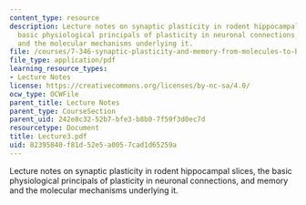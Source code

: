 ```yaml
---
content_type: resource
description: Lecture notes on synaptic plasticity in rodent hippocampal slices, the
  basic physiological principals of plasticity in neuronal connections, and memory
  and the molecular mechanisms underlying it.
file: /courses/7-346-synaptic-plasticity-and-memory-from-molecules-to-behavior-fall-2007/82395840f81d52e5a0057cad1d65259a_Lecture3.pdf
file_type: application/pdf
learning_resource_types:
- Lecture Notes
license: https://creativecommons.org/licenses/by-nc-sa/4.0/
ocw_type: OCWFile
parent_title: Lecture Notes
parent_type: CourseSection
parent_uid: 242e8c32-52b7-bfe3-b8b0-7f59f3d0ec7d
resourcetype: Document
title: Lecture3.pdf
uid: 82395840-f81d-52e5-a005-7cad1d65259a
---
```

Lecture notes on synaptic plasticity in rodent hippocampal slices, the basic physiological principals of plasticity in neuronal connections, and memory and the molecular mechanisms underlying it.